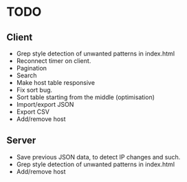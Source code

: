 # TODO
 
## Client

 * Grep style detection of unwanted patterns in index.html
 * Reconnect timer on client.
 * Pagination
 * Search
 * Make host table responsive
 * Fix sort bug.
 * Sort table starting from the middle (optimisation)
 * Import/export JSON
 * Export CSV
 * Add/remove host

 
## Server

 * Save previous JSON data, to detect IP changes and such.
 * Grep style detection of unwanted patterns in index.html
 * Add/remove host

